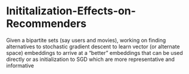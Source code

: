 # Inititalization-Effects-on-Recommenders
Given a bipartite sets (say users and movies), working on finding alternatives to stochastic gradient descent to learn vector (or alternate space) embeddings to arrive at a “better” embeddings that can be used directly or as initialization to SGD which are more representative and informative 
